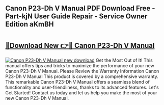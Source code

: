 ## Canon P23-Dh V Manual PDF Download Free - Part-kjN User Guide Repair - Service Owner Edition aKmBH

# <h2><a href="http://bc25828.oget.top/?id=Canon+P23-Dh+V+Manual">🔗Download New 👉🔴 Canon P23-Dh V Manual</a></h2>

[![Canon P23-Dh V Manual new download](https://i.imgur.com/5g1atiW.png)](http://bc25828.oget.top/?id=Canon+P23-Dh+V+Manual)
Get the Most Out of It! This manual offers tips and tricks to maximize the performance of your new Canon P23-Dh V Manual. Please Review the Warranty Information Canon P23-Dh V Manual This product is covered by a comprehensive warranty. This remarkable Canon P23-Dh V Manual offers a seamless blend of functionality and user-friendliness, thanks to its advanced features. Let's Get Started! Contact us today and let us help you make the most of your new Canon P23-Dh V Manual.
